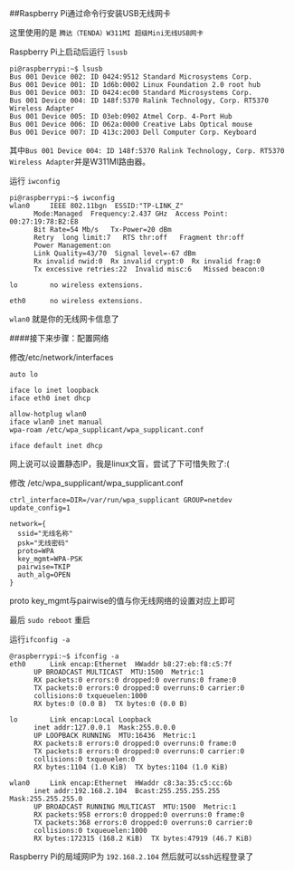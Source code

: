 ##Raspberry Pi通过命令行安装USB无线网卡

这里使用的是 `腾达（TENDA）W311MI 超级Mini无线USB网卡` 

Raspberry Pi上启动后运行 `lsusb`

    pi@raspberrypi:~$ lsusb
    Bus 001 Device 002: ID 0424:9512 Standard Microsystems Corp.
    Bus 001 Device 001: ID 1d6b:0002 Linux Foundation 2.0 root hub
    Bus 001 Device 003: ID 0424:ec00 Standard Microsystems Corp.
    Bus 001 Device 004: ID 148f:5370 Ralink Technology, Corp. RT5370 Wireless Adapter
    Bus 001 Device 005: ID 03eb:0902 Atmel Corp. 4-Port Hub
    Bus 001 Device 006: ID 062a:0000 Creative Labs Optical mouse
    Bus 001 Device 007: ID 413c:2003 Dell Computer Corp. Keyboard

其中`Bus 001 Device 004: ID 148f:5370 Ralink Technology, Corp. RT5370 Wireless Adapter`并是W311MI路由器。

运行 `iwconfig`

    pi@raspberrypi:~$ iwconfig
    wlan0     IEEE 802.11bgn  ESSID:"TP-LINK_Z"
          Mode:Managed  Frequency:2.437 GHz  Access Point: 00:27:19:78:B2:E8
          Bit Rate=54 Mb/s   Tx-Power=20 dBm
          Retry  long limit:7   RTS thr:off   Fragment thr:off
          Power Management:on
          Link Quality=43/70  Signal level=-67 dBm
          Rx invalid nwid:0  Rx invalid crypt:0  Rx invalid frag:0
          Tx excessive retries:22  Invalid misc:6   Missed beacon:0

    lo        no wireless extensions.

    eth0      no wireless extensions.

`wlan0` 就是你的无线网卡信息了

####接下来步骤：配置网络

修改/etc/network/interfaces

    auto lo

    iface lo inet loopback
    iface eth0 inet dhcp

    allow-hotplug wlan0
    iface wlan0 inet manual
    wpa-roam /etc/wpa_supplicant/wpa_supplicant.conf

    iface default inet dhcp

网上说可以设置静态IP，我是linux文盲，尝试了下可惜失败了:(

修改 /etc/wpa_supplicant/wpa_supplicant.conf

    ctrl_interface=DIR=/var/run/wpa_supplicant GROUP=netdev
    update_config=1

    network={
      ssid="无线名称"
      psk="无线密码"
      proto=WPA
      key_mgmt=WPA-PSK
      pairwise=TKIP
      auth_alg=OPEN
    }

proto key_mgmt与pairwise的值与你无线网络的设置对应上即可

最后 `sudo reboot` 重启

运行`ifconfig -a`

    @raspberrypi:~$ ifconfig -a
    eth0      Link encap:Ethernet  HWaddr b8:27:eb:f8:c5:7f
          UP BROADCAST MULTICAST  MTU:1500  Metric:1
          RX packets:0 errors:0 dropped:0 overruns:0 frame:0
          TX packets:0 errors:0 dropped:0 overruns:0 carrier:0
          collisions:0 txqueuelen:1000
          RX bytes:0 (0.0 B)  TX bytes:0 (0.0 B)

    lo        Link encap:Local Loopback
          inet addr:127.0.0.1  Mask:255.0.0.0
          UP LOOPBACK RUNNING  MTU:16436  Metric:1
          RX packets:8 errors:0 dropped:0 overruns:0 frame:0
          TX packets:8 errors:0 dropped:0 overruns:0 carrier:0
          collisions:0 txqueuelen:0
          RX bytes:1104 (1.0 KiB)  TX bytes:1104 (1.0 KiB)

    wlan0     Link encap:Ethernet  HWaddr c8:3a:35:c5:cc:6b
          inet addr:192.168.2.104  Bcast:255.255.255.255  Mask:255.255.255.0
          UP BROADCAST RUNNING MULTICAST  MTU:1500  Metric:1
          RX packets:958 errors:0 dropped:0 overruns:0 frame:0
          TX packets:368 errors:0 dropped:0 overruns:0 carrier:0
          collisions:0 txqueuelen:1000
          RX bytes:172315 (168.2 KiB)  TX bytes:47919 (46.7 KiB)

Raspberry Pi的局域网IP为 `192.168.2.104` 然后就可以ssh远程登录了
